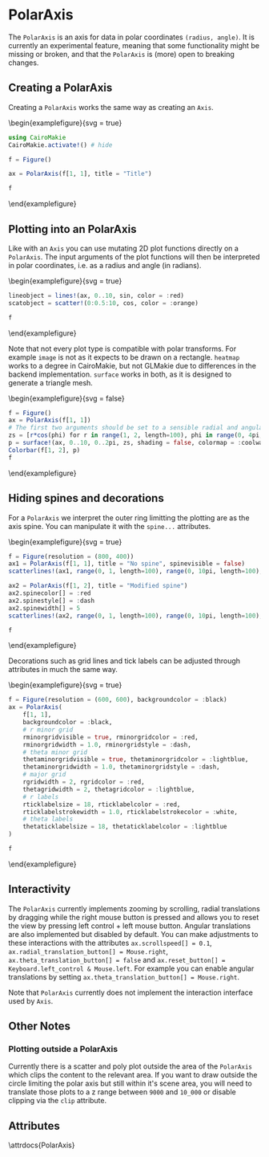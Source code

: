 # PolarAxis

The `PolarAxis` is an axis for data in polar coordinates `(radius, angle)`. It 
is currently an experimental feature, meaning that some functionality might be
missing or broken, and that the `PolarAxis` is (more) open to breaking changes.

## Creating a PolarAxis

Creating a `PolarAxis` works the same way as creating an `Axis`.

\begin{examplefigure}{svg = true}
```julia
using CairoMakie
CairoMakie.activate!() # hide

f = Figure()

ax = PolarAxis(f[1, 1], title = "Title")

f
```
\end{examplefigure}

## Plotting into an PolarAxis

Like with an `Axis` you can use mutating 2D plot functions directly on a 
`PolarAxis`. The input arguments of the plot functions will then be interpreted
in polar coordinates, i.e. as a radius and angle (in radians).

\begin{examplefigure}{svg = true}
```julia
lineobject = lines!(ax, 0..10, sin, color = :red)
scatobject = scatter!(0:0.5:10, cos, color = :orange)

f
```
\end{examplefigure}

Note that not every plot type is compatible with polar transforms. For example 
`image` is not as it expects to be drawn on a rectangle. `heatmap` works to a 
degree in CairoMakie, but not GLMakie due to differences in the backend 
implementation. `surface` works in both, as it is designed to generate a 
triangle mesh.

\begin{examplefigure}{svg = false}
```julia
f = Figure()
ax = PolarAxis(f[1, 1])
# The first two arguments should be set to a sensible radial and angular range
zs = [r*cos(phi) for r in range(1, 2, length=100), phi in range(0, 4pi, length=100)]
p = surface!(ax, 0..10, 0..2pi, zs, shading = false, colormap = :coolwarm, colorrange=(-2, 2))
Colorbar(f[1, 2], p)
f
```
\end{examplefigure}

## Hiding spines and decorations

For a `PolarAxis` we interpret the outer ring limitting the plotting are as the
axis spine. You can manipulate it with the `spine...` attributes.

\begin{examplefigure}{svg = true}
```julia
f = Figure(resolution = (800, 400))
ax1 = PolarAxis(f[1, 1], title = "No spine", spinevisible = false)
scatterlines!(ax1, range(0, 1, length=100), range(0, 10pi, length=100), color = 1:100)

ax2 = PolarAxis(f[1, 2], title = "Modified spine")
ax2.spinecolor[] = :red
ax2.spinestyle[] = :dash
ax2.spinewidth[] = 5
scatterlines!(ax2, range(0, 1, length=100), range(0, 10pi, length=100), color = 1:100)

f
```
\end{examplefigure}

Decorations such as grid lines and tick labels can be adjusted through 
attributes in much the same way.

\begin{examplefigure}{svg = true}
```julia
f = Figure(resolution = (600, 600), backgroundcolor = :black)
ax = PolarAxis(
    f[1, 1], 
    backgroundcolor = :black,
    # r minor grid
    rminorgridvisible = true, rminorgridcolor = :red, 
    rminorgridwidth = 1.0, rminorgridstyle = :dash,
    # theta minor grid
    thetaminorgridvisible = true, thetaminorgridcolor = :lightblue,
    thetaminorgridwidth = 1.0, thetaminorgridstyle = :dash,
    # major grid
    rgridwidth = 2, rgridcolor = :red,
    thetagridwidth = 2, thetagridcolor = :lightblue,
    # r labels
    rticklabelsize = 18, rticklabelcolor = :red,
    rticklabelstrokewidth = 1.0, rticklabelstrokecolor = :white,
    # theta labels
    thetaticklabelsize = 18, thetaticklabelcolor = :lightblue
)

f
```
\end{examplefigure}

## Interactivity

The `PolarAxis` currently implements zooming by scrolling, radial translations by dragging while the right mouse button is pressed and allows you to reset the view by pressing left control + left mouse button.
Angular translations are also implemented but disabled by default.
You can make adjustments to these interactions with the attributes `ax.scrollspeed[] = 0.1`, `ax.radial_translation_button[] = Mouse.right`, `ax.theta_translation_button[] = false` and `ax.reset_button[] = Keyboard.left_control & Mouse.left`.
For example you can enable angular translations by setting `ax.theta_translation_button[] = Mouse.right`.

Note that `PolarAxis` currently does not implement the interaction interface
used by `Axis`.

## Other Notes

### Plotting outside a PolarAxis

Currently there is a scatter and poly plot outside the area of the `PolarAxis`
which clips the content to the relevant area. If you want to draw outside the
circle limiting the polar axis but still within it's scene area, you will need
to translate those plots to a z range between `9000` and `10_000` or disable 
clipping via the `clip` attribute.

## Attributes

\attrdocs{PolarAxis}

